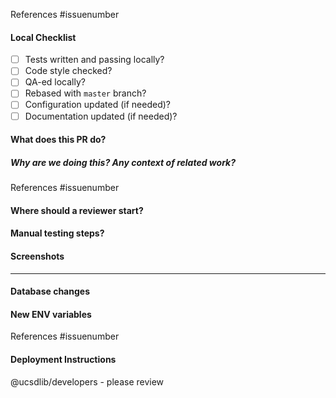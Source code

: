 References #issuenumber

#### Local Checklist
- [ ] Tests written and passing locally?
- [ ] Code style checked?
- [ ] QA-ed locally?
- [ ] Rebased with `master` branch?
- [ ] Configuration updated (if needed)?
- [ ] Documentation updated (if needed)?

#### What does this PR do?

##### Why are we doing this? Any context of related work?
References #issuenumber

#### Where should a reviewer start?

#### Manual testing steps?

#### Screenshots

---

#### Database changes

#### New ENV variables
References #issuenumber

#### Deployment Instructions

@ucsdlib/developers - please review
